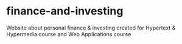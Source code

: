 # finance-and-investing
Website about personal finance &amp; investing created for Hypertext &amp; Hypermedia course and Web Applications course
